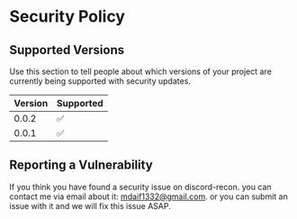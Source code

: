 # Security Policy

## Supported Versions

Use this section to tell people about which versions of your project are
currently being supported with security updates.

| Version | Supported          |
| ------- | ------------------ |
| 0.0.2   | :white_check_mark: |
| 0.0.1   | :white_check_mark: |

## Reporting a Vulnerability

If you think you have found a security issue on discord-recon. you can contact me via email about it: mdaif1332@gmail.com. or you can submit an issue with it and we will fix this issue ASAP.
